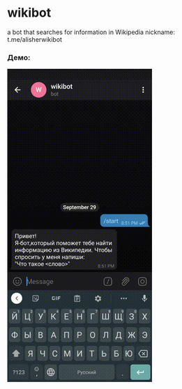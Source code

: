 # wikibot
a bot that searches for information in Wikipedia
nickname: t.me/alisherwikibot

### Демо:
![testing](assets/demo.gif)
